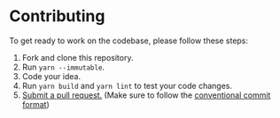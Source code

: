 # Contributing
To get ready to work on the codebase, please follow these steps:

1. Fork and clone this repository.
2. Run `yarn --immutable`.
4. Code your idea.
5. Run `yarn build` and `yarn lint` to test your code changes.
6. [Submit a pull request.](https://github.com/N1ckPro/Minesweeper/compare) (Make sure to follow the [conventional commit format](https://www.conventionalcommits.org/en/v1.0.0/))